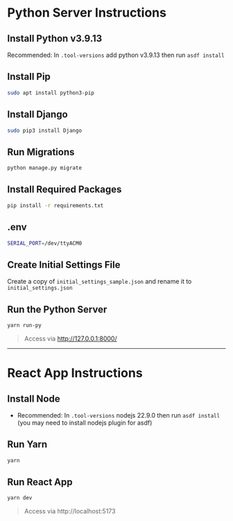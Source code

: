 # Python Server Instructions

## Install Python v3.9.13
Recommended: In `.tool-versions` add python v3.9.13 then run `asdf install`

## Install Pip
```bash
sudo apt install python3-pip
```

## Install Django
```bash
sudo pip3 install Django
```

## Run Migrations
```bash
python manage.py migrate
```

## Install Required Packages
```bash
pip install -r requirements.txt
```

## .env
```bash
SERIAL_PORT=/dev/ttyACM0
```

## Create Initial Settings File
Create a copy of `initial_settings_sample.json` and rename it to `initial_settings.json`

## Run the Python Server  
```bash
yarn run-py
```
> Access via http://127.0.0.1:8000/

---

# React App Instructions
## Install Node
- Recommended: In `.tool-versions` nodejs 22.9.0 then run `asdf install` (you may need to install nodejs plugin for asdf)

## Run Yarn
```bash
yarn
```

## Run React App

```bash 
yarn dev
``` 
> Access via http://localhost:5173

